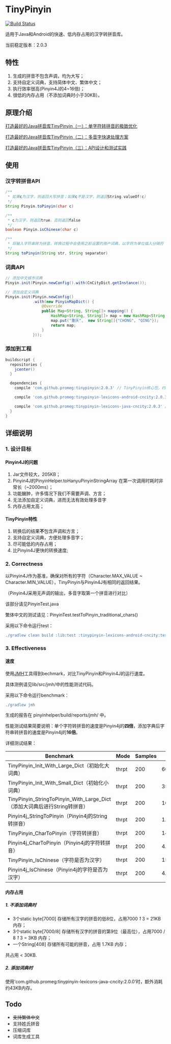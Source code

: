 # TinyPinyin

 [![Build Status](https://travis-ci.org/promeG/TinyPinyin.svg?branch=master)](https://travis-ci.org/promeG/TinyPinyin)

适用于Java和Android的快速、低内存占用的汉字转拼音库。

当前稳定版本：2.0.3

## 特性

1. 生成的拼音不包含声调，均为大写；
2. 支持自定义词典，支持简体中文、繁体中文；
3. 执行效率很高(Pinyin4J的4~16倍)；
4. 很低的内存占用（不添加词典时小于30KB）。

## 原理介绍

[打造最好的Java拼音库TinyPinyin（一）：单字符转拼音的极致优化](http://promeg.io/2017/03/18/tinypinyin-part-1/)

[打造最好的Java拼音库TinyPinyin（二）：多音字快速处理方案](http://promeg.io/2017/03/20/tinypinyin-part-2/)

[打造最好的Java拼音库TinyPinyin（三）：API设计和测试实践](http://promeg.io/2017/03/22/tinypinyin-part-3/)

## 使用

### 汉字转拼音API

```java
/**
 * 如果c为汉字，则返回大写拼音；如果c不是汉字，则返回String.valueOf(c)
 */
String Pinyin.toPinyin(char c)

/**
 * c为汉字，则返回true，否则返回false
 */
boolean Pinyin.isChinese(char c)

/**
 * 将输入字符串转为拼音，转换过程中会使用之前设置的用户词典，以字符为单位插入分隔符
 */
String toPinyin(String str, String separator)
```

### 词典API

```java
// 添加中文城市词典
Pinyin.init(Pinyin.newConfig().with(CnCityDict.getInstance());

// 添加自定义词典
Pinyin.init(Pinyin.newConfig()
            .with(new PinyinMapDict() {
                @Override
                public Map<String, String[]> mapping() {
                    HashMap<String, String[]> map = new HashMap<String, String[]>();
                    map.put("重庆",  new String[]{"CHONG", "QING"});
                    return map;
                }
            }));
```

### 添加到工程

```groovy
buildscript {
  repositories {
    jcenter()
  }

  dependencies {
    compile 'com.github.promeg:tinypinyin:2.0.3' // TinyPinyin核心包，约80KB

    compile 'com.github.promeg:tinypinyin-lexicons-android-cncity:2.0.3' // 可选，适用于Android的中国地区词典

    compile 'com.github.promeg:tinypinyin-lexicons-java-cncity:2.0.3' // 可选，适用于Java的中国地区词典
  }
}
```

## 详细说明

### 1\. 设计目标

#### Pinyin4J的问题

1. Jar文件较大，205KB；
2. Pinyin4J的PinyinHelper.toHanyuPinyinStringArray 在第一次调用时耗时非常长（~2000ms）；
3. 功能臃肿，许多情况下我们不需要声调、方言；
4. 无法添加自定义词典，进而无法有效处理多音字
5. 内存占用太高；

#### TinyPinyin特性

1. 转换后的结果**不**包含声调和方言；
2. 支持自定义词典，方便处理多音字；
3. 尽可能低的内存占用；
4. 比Pinyin4J更快的转换速度;

### 2\. Correctness

以Pinyin4J作为基准，确保对所有的字符（Character.MAX_VALUE ~ Character.MIN_VALUE），TinyPinyin与Pinyin4J有相同的返回结果。

（Pinyin4J采用无声调的输出，多音字取第一个拼音进行对比）

该部分请见PinyinTest.java

繁体中文的测试请见：PinyinTest.testToPinyin_traditional_chars()

采用以下命令运行test：

```groovy
./gradlew clean build :lib:test :tinypinyin-lexicons-android-cncity:test :tinypinyin-android-asset-lexicons:test :android-sample:connectedAndroidTest
```

### 3\. Effectiveness

#### 速度

使用[JMH](http://openjdk.java.net/projects/code-tools/jmh/)工具得到bechmark，对比TinyPinyin和Pinyin4J的运行速度。

具体测例请见lib/src/jmh/中的性能测试代码。

采用以下命令运行benchmark：

```groovy
./gradlew jmh
```

生成的报告在 pinyinhelper/build/reports/jmh/ 中。

性能测试结果简要说明：单个字符转拼音的速度是Pinyin4j的**四倍**，添加字典后字符串转拼音的速度是Pinyin4j的**16倍**。

详细测试结果：

Benchmark | Mode  | Samples | Score |  Unit
-------------------------- | --- | ----- | ---- | ----
TinyPinyin_Init_With_Large_Dict（初始化大词典）| thrpt | 200 | 66.131 | ops/s
TinyPinyin_Init_With_Small_Dict（初始化小词典）  | thrpt | 200 | 35408.045 | ops/s
TinyPinyin_StringToPinyin_With_Large_Dict（添加大词典后进行String转拼音） | thrpt | 200 | 16.268 | ops/ms
Pinyin4j_StringToPinyin（Pinyin4j的String转拼音） | thrpt | 200 | 1.033 | ops/ms
TinyPinyin_CharToPinyin（字符转拼音） | thrpt | 200 | 14.285 | ops/us
Pinyin4j_CharToPinyin（Pinyin4j的字符转拼音）| thrpt | 200 | 4.460 | ops/us
TinyPinyin_IsChinese（字符是否为汉字） | thrpt | 200 | 15.552 | ops/us
Pinyin4j_IsChinese（Pinyin4j的字符是否为汉字） | thrpt | 200 | 4.432 | ops/us

#### 内存占用

##### 1. 不添加词典时

+ 3个static byte[7000] 存储所有汉字的拼音的低8位，占用7000 _1_ 3 = 21KB 内存；
+ 3个static byte[7000/8] 存储所有汉字的拼音的第9位（最高位），占用7000 / 8 _1_ 3 = 3KB 内存；
+ 一个String[408] 存储所有可能的拼音，占用 1.7KB 内存；

共占用 < 30KB.

##### 2. 添加词典时

使用‘com.github.promeg:tinypinyin-lexicons-java-cncity:2.0.0’时，额外消耗约43KB内存。

## Todo

+ ~~支持繁体中文~~
+ 支持姓氏拼音
+ 压缩词库
+ 词库生成工具
